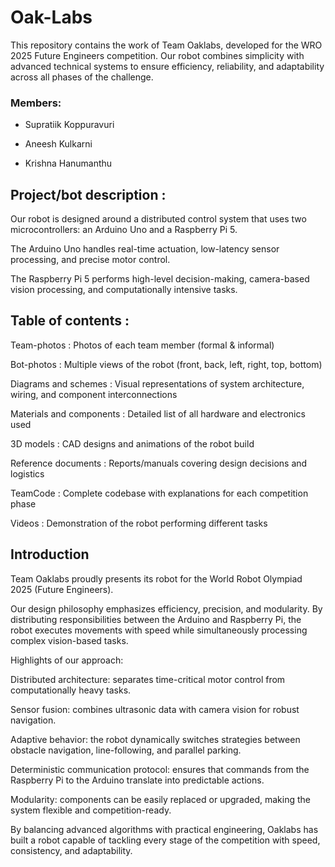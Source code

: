 # Oak-Labs

This repository contains the work of Team Oaklabs, developed for the WRO 2025 Future Engineers competition. Our robot combines simplicity with advanced technical systems to ensure efficiency, reliability, and adaptability across all phases of the challenge.

### Members:
 - Supratiik Koppuravuri

 - Aneesh Kulkarni

 - Krishna Hanumanthu

## Project/bot description :

Our robot is designed around a distributed control system that uses two microcontrollers: an Arduino Uno and a Raspberry Pi 5.

The Arduino Uno handles real-time actuation, low-latency sensor processing, and precise motor control.

The Raspberry Pi 5 performs high-level decision-making, camera-based vision processing, and computationally intensive tasks.

## Table of contents :

Team-photos : Photos of each team member (formal & informal)

Bot-photos : Multiple views of the robot (front, back, left, right, top, bottom)

Diagrams and schemes : Visual representations of system architecture, wiring, and component interconnections

Materials and components : Detailed list of all hardware and electronics used

3D models : CAD designs and animations of the robot build

Reference documents : Reports/manuals covering design decisions and logistics

TeamCode : Complete codebase with explanations for each competition phase

Videos : Demonstration of the robot performing different tasks

## Introduction

Team Oaklabs proudly presents its robot for the World Robot Olympiad 2025 (Future Engineers).

Our design philosophy emphasizes efficiency, precision, and modularity. By distributing responsibilities between the Arduino and Raspberry Pi, the robot executes movements with speed while simultaneously processing complex vision-based tasks.

Highlights of our approach:

Distributed architecture: separates time-critical motor control from computationally heavy tasks.

Sensor fusion: combines ultrasonic data with camera vision for robust navigation.

Adaptive behavior: the robot dynamically switches strategies between obstacle navigation, line-following, and parallel parking.

Deterministic communication protocol: ensures that commands from the Raspberry Pi to the Arduino translate into predictable actions.

Modularity: components can be easily replaced or upgraded, making the system flexible and competition-ready.

By balancing advanced algorithms with practical engineering, Oaklabs has built a robot capable of tackling every stage of the competition with speed, consistency, and adaptability.
